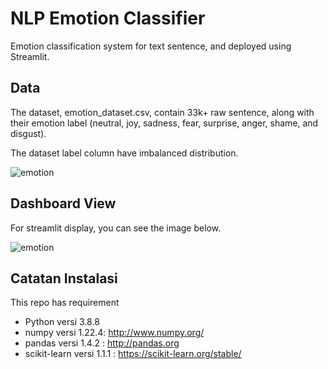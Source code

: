 # NLP Emotion Classifier
Emotion classification system for text sentence, and deployed using Streamlit.

## Data
The dataset, emotion_dataset.csv, contain 33k+ raw sentence, along with their emotion label (neutral, joy, sadness, fear, surprise, anger, shame, and disgust). 

The dataset label column have imbalanced distribution.

![emotion](https://user-images.githubusercontent.com/61934759/185315396-35141797-8fd3-454c-b9b1-8c10fde2360a.PNG)

## Dashboard View
For streamlit display, you can see the image below.

![emotion](https://user-images.githubusercontent.com/61934759/185325846-fe425797-3110-4de0-9228-e431e396aad9.PNG)

## Catatan Instalasi
This repo has requirement
- Python versi 3.8.8
- numpy versi 1.22.4: http://www.numpy.org/
- pandas versi 1.4.2 : http://pandas.org
- scikit-learn versi 1.1.1 : https://scikit-learn.org/stable/
